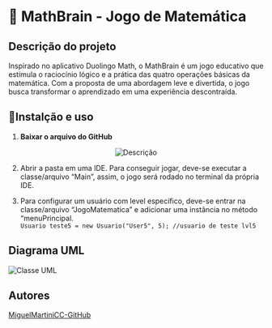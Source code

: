# 🧮 MathBrain - Jogo de Matemática
## Descrição do projeto
Inspirado no aplicativo Duolingo Math, o MathBrain é um jogo educativo que estimula o raciocínio lógico e a prática das quatro operações básicas da matemática. Com a proposta de uma abordagem leve e divertida, o jogo busca transformar o aprendizado em uma experiência descontraída.
## 📝Instalção e uso
1. **Baixar o arquivo do GitHub**
<div align="center">
  <img src="https://github.com/user-attachments/assets/172378a7-2ec9-4b33-91ca-f83c299d6685" alt="Descrição"/>
</div>

2. Abrir a pasta em uma IDE. Para conseguir jogar, deve-se executar a classe/arquivo “Main”, assim, o jogo será rodado no terminal da própria IDE.

3. Para configurar um usuário com level específico, deve-se entrar na classe/arquivo “JogoMatematica” e adicionar uma instância no método “menuPrincipal.
</br>`Usuario teste5 = new Usuario("User5", 5); //usuario de teste lvl5`

## Diagrama UML   
![Classe UML](https://github.com/user-attachments/assets/56068247-bb09-4361-8758-d5e085c472f3)


## **Autores**
[MiguelMartiniCC-GitHub](https://github.com/MiguelMartiniCC)
